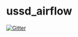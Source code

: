 # ussd_airflow

[![Gitter](https://badges.gitter.im/django_ussd_airflow/Lobby.svg)](https://gitter.im/django_ussd_airflow/Lobby?utm_source=badge&utm_medium=badge&utm_campaign=pr-badge&utm_content=badge)